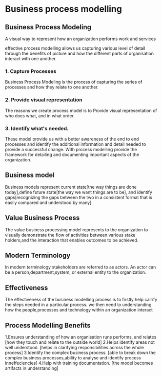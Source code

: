 # Business process modelling
## Business Process Modeling
A visual way to represent how an
organization performs work and services

effective process modelling allows us capturing various level of detail through the benefits of picture and how the different parts of organisation interact with one another.

### 1. Capture Processes
Business Process Modeling is the process of capturing the series of processes and how they relate to one another.
### 2. Provide visual representation
The reasons we create process model is to Provide visual representation of who does what, and in what order.
### 3. Identify what's needed.
These model provide us with a better awareness of the end to end processes and identify the additional information and detail needed to provide a successful change.
With process modelling provide the framework for detailing and documenting important aspects of the organization.

## Business model
 Business models represent current state[the way things are done today],define future state[the way we want things are to be], and identify gaps[recognizing the gaps between the two in a consistent format that is easily compared and understood by many]. 

## Value Business Process
The value business processing model represents to the organization to visually demonstrate the flow of activities between various stake holders,and the interaction that enables outcomes to be achieved.

## Modern Terminology
In modern terminology stakeholders are referred to as actors.
An actor can be a person,department,system, or external entity to the organization.

## Effectiveness
The effectiveness of the business modelling process is to firstly help calrify the steps needed in a particular process.
we then need to understanding how the people,processes and technology within an organization interact



## Process Modelling Benefits

1.Ensures understanding of how an organisation runs performs, and relates
[how they touch and relate to the outside world]
2.Helps identify areas not well understood.
[helps in clarifying responsibilities across the whole process]
3.Identify the complex business process.
[able to break down the complex business processes,ability to analyse and identify process inneffeciencies]
4.Help with training documentation.
[the model becomes artifacts in understanding]

